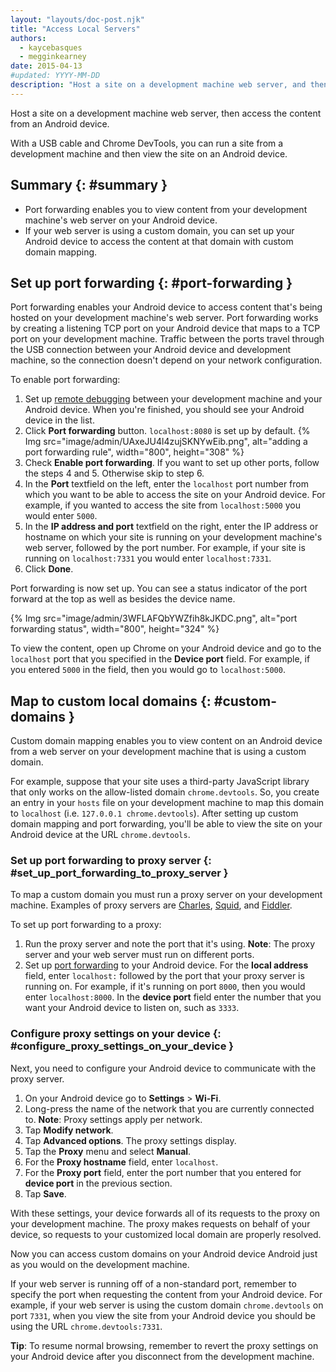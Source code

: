 ```yaml
---
layout: "layouts/doc-post.njk"
title: "Access Local Servers"
authors:
  - kaycebasques
  - megginkearney
date: 2015-04-13
#updated: YYYY-MM-DD
description: "Host a site on a development machine web server, and then access the content from an Android device."
---
```


Host a site on a development machine web server, then access the content from an Android device.

With a USB cable and Chrome DevTools, you can run a site from a development machine and then view
the site on an Android device.

## Summary {: #summary }

- Port forwarding enables you to view content from your development machine's web server on your
  Android device.
- If your web server is using a custom domain, you can set up your Android device to access the
  content at that domain with custom domain mapping.

## Set up port forwarding {: #port-forwarding }

Port forwarding enables your Android device to access content that's being hosted on your
development machine's web server. Port forwarding works by creating a listening TCP port on your
Android device that maps to a TCP port on your development machine. Traffic between the ports travel
through the USB connection between your Android device and development machine, so the connection
doesn't depend on your network configuration.

To enable port forwarding:

1.  Set up [remote debugging][1] between your development machine and your Android device. When
    you're finished, you should see your Android device in the list.
2.  Click **Port forwarding** button. `localhost:8080` is set up by default.
    {% Img src="image/admin/UAxeJU4l4zujSKNYwEib.png", alt="adding a port forwarding rule", width="800", height="308" %}
3.  Check **Enable port forwarding**. If you want to set up other ports, follow the steps 4 and 5.
    Otherwise skip to step 6.
4.  In the **Port** textfield on the left, enter the `localhost` port number from which you want to
    be able to access the site on your Android device. For example, if you wanted to access the site
    from `localhost:5000` you would enter `5000`.
5.  In the **IP address and port** textfield on the right, enter the IP address or hostname on which
    your site is running on your development machine's web server, followed by the port number. For
    example, if your site is running on `localhost:7331` you would enter `localhost:7331`.
6.  Click **Done**.

Port forwarding is now set up. You can see a status indicator of the port forward at the top as well
as besides the device name.

{% Img src="image/admin/3WFLAFQbYWZfih8kJKDC.png", alt="port forwarding status", width="800", height="324" %}

To view the content, open up Chrome on your Android device and go to the `localhost` port that you
specified in the **Device port** field. For example, if you entered `5000` in the field, then you
would go to `localhost:5000`.

## Map to custom local domains {: #custom-domains }

Custom domain mapping enables you to view content on an Android device from a web server on your
development machine that is using a custom domain.

For example, suppose that your site uses a third-party JavaScript library that only works on the
allow-listed domain `chrome.devtools`. So, you create an entry in your `hosts` file on your
development machine to map this domain to `localhost` (i.e. `127.0.0.1 chrome.devtools`). After
setting up custom domain mapping and port forwarding, you'll be able to view the site on your
Android device at the URL `chrome.devtools`.

### Set up port forwarding to proxy server {: #set_up_port_forwarding_to_proxy_server }

To map a custom domain you must run a proxy server on your development machine. Examples of proxy
servers are [Charles][2], [Squid][3], and [Fiddler][4].

To set up port forwarding to a proxy:

1.  Run the proxy server and note the port that it's using. **Note**: The proxy server and your web
    server must run on different ports.
2.  Set up [port forwarding][5] to your Android device. For the **local address** field, enter
    `localhost:` followed by the port that your proxy server is running on. For example, if it's
    running on port `8000`, then you would enter `localhost:8000`. In the **device port** field
    enter the number that you want your Android device to listen on, such as `3333`.

### Configure proxy settings on your device {: #configure_proxy_settings_on_your_device }

Next, you need to configure your Android device to communicate with the proxy server.

1.  On your Android device go to **Settings** > **Wi-Fi**.
2.  Long-press the name of the network that you are currently connected to. **Note**: Proxy settings
    apply per network.
3.  Tap **Modify network**.
4.  Tap **Advanced options**. The proxy settings display.
5.  Tap the **Proxy** menu and select **Manual**.
6.  For the **Proxy hostname** field, enter `localhost`.
7.  For the **Proxy port** field, enter the port number that you entered for **device port** in the
    previous section.
8.  Tap **Save**.

With these settings, your device forwards all of its requests to the proxy on your development
machine. The proxy makes requests on behalf of your device, so requests to your customized local
domain are properly resolved.

Now you can access custom domains on your Android device Android just as you would on the
development machine.

If your web server is running off of a non-standard port, remember to specify the port when
requesting the content from your Android device. For example, if your web server is using the custom
domain `chrome.devtools` on port `7331`, when you view the site from your Android device you should
be using the URL `chrome.devtools:7331`.

**Tip**: To resume normal browsing, remember to revert the proxy settings on your Android device
after you disconnect from the development machine.

[1]: /docs/devtools/remote-debugging
[2]: http://www.charlesproxy.com/
[3]: http://www.squid-cache.org/
[4]: http://www.telerik.com/fiddler
[5]: #port-forwarding
